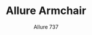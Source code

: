 ---
designer: Pedrali R&D
description: "Radius%20corners%20and%20hugging%20shapes%20are%20the%20characteristics%20of%20the%20Allure%20collection.%20Soft%20padded%20seats%20enclosed%20by%20a%20thin%20wooden%20shell.%20Armchair%20with%20shell%20in%20plywood%20veneered%20oak%20and%20sled%20structure%20in%20steel%20tube.%20Lining%20upholstery%20available%20in%20different%20colors%20and%20fabrics."
image_primary: img/Allure_737_01_zoom.jpg
image_secondary: img/Allure_737_02_zoom.jpg
manufacturer: Pedrali
href: https://www.pedrali.it/en/products/catalog/Chair-ALLURE-737/
subtitle: Allure 737
title: Allure Armchair
image_thumb: img/Allure_737_01_cover.jpg
tags: 
  - pedrali
  - chairs
category: chairs
slug: /manufacturers/pedrali/chairs/pedrali-r-d-allure-armchair
---